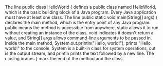 The line public class HelloWorld { defines a public class named HelloWorld, which is the basic building block of a Java program. Every Java application must have at least one class. The line public static void main(String[] args) { declares the main method, which is the entry point of any Java program. public means the method is accessible from anywhere, static allows it to run without creating an instance of the class, void indicates it doesn't return a value, and String[] args allows command-line arguments to be passed in. Inside the main method, System.out.println("Hello, world!"); prints "Hello, world!" to the console. System is a built-in class for system operations, out is the output stream, and println prints the text followed by a new line. The closing braces } mark the end of the method and the class.
